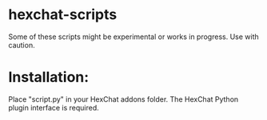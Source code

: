 hexchat-scripts
===============
Some of these scripts might be experimental or works in progress. Use with caution.

Installation:
=============
Place "script.py" in your HexChat addons folder. The HexChat Python plugin interface is required.